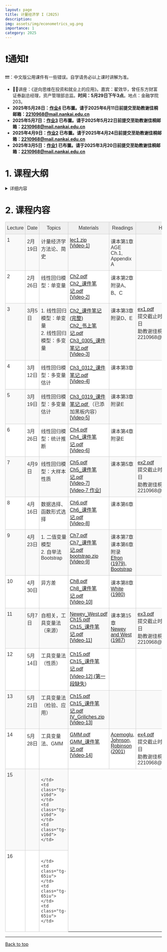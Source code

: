 ```yaml
---
layout: page
title: 计量经济学 I (2025)
description: 
img: assets/img/econometrics_ug.png
importance: 1
category: 2025
---
```


# ❗️通知❗️

❗️❗️❗️：中文版公用课件有一些错误。自学请务必以上课时讲解为准。
- 🎉🎉讲座：《逆向思维在投资和就业上的应用》。嘉宾：翟效华，曾任东方财富证券副总经理，资产管理部总监。**时间：5月29日下午3点**。地点：金融学院203。
- **2025年5月28日：[作业4](/assets/courses/econometrics_ug/ex4.pdf) 已布置。请于2025年6月11日前提交至助教谢佳桐邮箱：2210968@mail.nankai.edu.cn**
- **2025年5月7日：[作业3](/assets/courses/econometrics_ug/ex3.pdf) 已布置。请于2025年5月22日前提交至助教谢佳桐邮箱：2210968@mail.nankai.edu.cn**
- **2025年4月9日：[作业2](/assets/courses/econometrics_ug/ex2.pdf) 已布置。请于2025年4月24日前提交至助教谢佳桐邮箱：2210968@mail.nankai.edu.cn**
- **2025年3月5日：[作业1](/assets/courses/econometrics_ug/ex1.pdf) 已布置。请于2025年3月20日前提交至助教谢佳桐邮箱：2210968@mail.nankai.edu.cn**

# 1. 课程大纲

<details markdown="1">
  <summary> 详细内容 </summary>

这门课是计量经济学入门。本课程旨在帮助学生掌握使用统计方法分析经济数据的基本技能。课程内容涵盖经济学理论与实际数据之间的关系，重点介绍如何运用回归分析、假设检验等基本计量方法来理解经济现象。学生将学习如何构建和估计经济模型，分析经济变量之间的关系，检验模型的有效性。课程主要内容如下：

- 计量经济学方法论、简史
- 线性回归模型：单变量
- 线性回归模型：多变量
  - 模型估计
  - 统计推断
  - 大样本性质
  - 数据选择、函数形式选择
- 二值变量模型
- 异方差、自相关问题
- 工具变量法

如果时间允许，我将做一些扩展讨论，并简单介绍如何使用软件（如Stata、R、Python等）进行数据分析（AI时代这些变得更容易了）。考试内容将和其他班级统一。

## 教科书

伍尔德里奇 (2016). 计量经济学导论：现代观点（第6版）Wooldridge, J. M. (2016). 

Introductory econometrics: A modern approach (6th ed.). Cengage Learning.

参考书:
- 墙裂推荐 (简称AGE)：Kennedy, Peter (2008). A Guide to Econometrics. 6 edition. Malden, MA: Wiley-Blackwell
- Hayashi, F. (2000). Econometrics. Princeton University Press.
- Wooldridge, J. M. (2010). Econometric Analysis of Cross Section and Panel Data, 2nd ed.
- Angrist, J. D., and J. Pischke, 2009, Mostly Harmless Econometrics: An Empiricist's Companion. 1 edition. (Princeton University Press).

## 评分
- 5次作业, 30%
- 期末考试, 70%


**PLAGIARISM IS STRICTLY PROHIBITED. You may immediately fail the course if copy-pasting other's work.** Discussion is, of course, permitted.

**抄袭作业零容忍。抄袭他人作业可能会直接挂科。** 讨论、交流没有问题，但仍需自己完成。

</details>


# 2. 课程内容
<style type="text/css">
.tg  { 
    border-collapse:collapse;
    border-color:#ccc;
    border-spacing:0;
    width: 100%; /* Increase the width of the whole table */
    table-layout: auto; /* Adjusts based on content */
}
.tg td {
    background-color:#fff;
    border-color:#ccc;
    border-style:solid;
    border-width:1px;
    color:#333;
    font-family:Arial, sans-serif;
    font-size:16px;
    overflow:hidden;
    padding:10px 5px;
    word-break:normal;
}
.tg th {
    background-color:#f0f0f0;
    border-color:#ccc;
    border-style:solid;
    border-width:1px;
    color:#333;
    font-family:Arial, sans-serif;
    font-size:16px;
    font-weight:normal;
    overflow:hidden;
    padding:10px 5px;
    word-break:normal;
}
.tg .tg-v16d {
    background-color:#f9f9f9;
    border-color:#cccccc;
    text-align:left;
    vertical-align:top;
}
.tg .tg-65iu {
    border-color:#cccccc;
    text-align:left;
    vertical-align:top;
}
.tg .tg-o57c {
    border-color:#cccccc;
    text-align:center;
    vertical-align:top;
}
</style>
<table class="tg">
<colgroup>
<col style="width: 56px">
<col style="width: 70px">
<col style="width: 190px">
<col style="width: 180px">
<col style="width: 120px">
<col style="width: 80px">
</colgroup>
<thead>
  <tr>
    <th class="tg-o57c">Lecture</th>
    <th class="tg-o57c">Date</th>
    <th class="tg-o57c">Topics</th>
    <th class="tg-o57c">Materials</th>
    <th class="tg-o57c">Readings</th>
    <th class="tg-o57c">Homework</th>
  </tr>
</thead>
<tbody>
  <tr>
    <td class="tg-v16d">1</td>
    <td class="tg-v16d">2月19日</td>
    <td class="tg-v16d"> 计量经济学方法论、简史 </td>
    <td class="tg-v16d">
    <a href="/assets/courses/econometrics_ug/lec1.zip" target="_blank" rel="noopener noreferrer">lec1.zip </a>
    <br>
    <a href="https://nankai.feishu.cn/minutes/obcnthb369h1bh4p5b3kye49?from=from_copylink" target="_blank" rel="noopener noreferrer">[Video-1] </a>
    </td>
    <td class="tg-v16d">
      课本第1章 <br>
      AGE Ch.1, Appendix A
    </td>
    <td class="tg-v16d"></td>
  </tr>
  <tr>
    <td class="tg-65iu">2</td>
    <td class="tg-65iu">2月26日</td>
    <td class="tg-65iu"> 线性回归模型：单变量 </td>
    <td class="tg-65iu">
    <a href="/assets/courses/econometrics_ug/Chapter2.pdf" target="_blank" rel="noopener noreferrer">Ch2.pdf </a> <br>
    <a href="/assets/courses/econometrics_ug/Ch2_课件笔记.pdf" target="_blank" rel="noopener noreferrer">Ch2_课件笔记.pdf </a> <br>
    <a href="https://nankai.feishu.cn/minutes/obcnya21q76o6wf718953bh8?from=from_copylink" target="_blank" rel="noopener noreferrer">[Video-2] </a>
    </td>
    <td class="tg-65iu">
    课本第2章 <br> 附录A、B、C
    </td>
    <td class="tg-65iu">
    </td>
  </tr>
  <tr>
    <td class="tg-v16d">3</td>
    <td class="tg-v16d">3月5日</td>
    <td class="tg-v16d"> 1. 线性回归模型：单变量 <br> 2. 线性回归模型：多变量 </td>
    <td class="tg-v16d">
      <a href="/assets/courses/econometrics_ug/Ch2_课件笔记(完整).pdf" target="_blank" rel="noopener noreferrer">Ch2_课件笔记(完整) </a> <br>
      <a href="/assets/courses/econometrics_ug/Ch2_书上笔记.pdf" target="_blank" rel="noopener noreferrer">Ch2_书上笔记.pdf </a> <br>
      <a href="/assets/courses/econometrics_ug/Ch3_0305_课件笔记.pdf" target="_blank" rel="noopener noreferrer">Ch3_0305_课件笔记.pdf </a> <br>
      <a href="https://nankai.feishu.cn/minutes/obcn332pc2x4z4z233by68r3?from=from_copylink" target="_blank" rel="noopener noreferrer">[Video-3] </a>
    </td>
    <td class="tg-v16d">
      课本第3章 <br>
      附录D、E
    </td>
    <td class="tg-v16d">
      <a href="/assets/courses/econometrics_ug/ex1.pdf" target="_blank" rel="noopener noreferrer">ex1.pdf </a> <br>
      提交截止时间：2025年3月20日 <br>
      助教谢佳桐邮箱：2210968@mail.nankai.edu.cn
    </td>
  </tr>
  <tr>
    <td class="tg-65iu">4</td>
    <td class="tg-65iu">3月12日</td>
    <td class="tg-65iu"> 线性回归模型：多变量估计 </td>
    <td class="tg-65iu">
      <a href="/assets/courses/econometrics_ug/Ch3_0312_课件笔记.pdf" target="_blank" rel="noopener noreferrer">Ch3_0312_课件笔记.pdf </a> <br>
      <a href="https://nankai.feishu.cn/minutes/obcn8v136689v4lhijan7p91?from=from_copylink" target="_blank" rel="noopener noreferrer">[Video-4] </a>
    </td>
    <td class="tg-65iu">
      课本第3章
    </td>
    <td class="tg-65iu">
    </td>
  </tr>
  <tr>
    <td class="tg-v16d">5</td>
    <td class="tg-v16d">3月19日 </td>
    <td class="tg-v16d"> 线性回归模型：多变量估计 </td>
    <td class="tg-v16d">
      <a href="/assets/courses/econometrics_ug/Ch3_0319_课件笔记.pdf" target="_blank" rel="noopener noreferrer">Ch3_0319_课件笔记.pdf </a> （已添加黑板内容） <br>
      <a href="https://nankai.feishu.cn/minutes/obcndoah5z89tbhzks1c3zuc?from=from_copylink" target="_blank" rel="noopener noreferrer">[Video-5] </a>
    </td>
    <td class="tg-v16d">
      课本第3章 <br> 附录E
    </td>
    <td class="tg-v16d">
    </td>
  </tr>
  <tr>
    <td class="tg-65iu">6</td>
    <td class="tg-65iu">3月26日 </td>
    <td class="tg-65iu"> 线性回归模型：统计推断 </td>
    <td class="tg-65iu">
      <a href="/assets/courses/econometrics_ug/Ch4.pdf" target="_blank" rel="noopener noreferrer">Ch4.pdf </a> <br>
      <a href="/assets/courses/econometrics_ug/Ch4_课件笔记.pdf" target="_blank" rel="noopener noreferrer">Ch4_课件笔记.pdf </a> <br>
      <a href="https://nankai.feishu.cn/minutes/obcnih643ebe19o233h18646?from=from_copylink" target="_blank" rel="noopener noreferrer">[Video-6] </a> 
    </td>
    <td class="tg-65iu">
      课本第4章 <br>
      附录E
    </td>
    <td class="tg-65iu">
    </td>
  </tr>
  <tr>
    <td class="tg-v16d">7</td>
    <td class="tg-v16d">4月9日 </td>
    <td class="tg-v16d"> 线性回归模型：大样本性质 </td>
    <td class="tg-v16d">
    <a href="/assets/courses/econometrics_ug/Ch5.pdf" target="_blank" rel="noopener noreferrer">Ch5.pdf </a> <br>
    <a href="/assets/courses/econometrics_ug/Ch5_课件笔记.pdf" target="_blank" rel="noopener noreferrer">Ch5_课件笔记.pdf </a> <br>
    <a href="https://nankai.feishu.cn/minutes/obcnr3pb7y477b56t1g326u1?from=from_copylink" target="_blank" rel="noopener noreferrer">[Video-7] </a> <br>
    <a href="https://nankai.feishu.cn/minutes/obcnr56j1118o16cum6n1j8j?from=from_copylink" target="_blank" rel="noopener noreferrer">[Video-7 作业] </a>
    </td>
    <td class="tg-v16d">
    课本第5章
    </td>
    <td class="tg-v16d">
    <a href="/assets/courses/econometrics_ug/ex2.pdf" target="_blank" rel="noopener noreferrer">ex2.pdf </a> <br>
    提交截止时间：2025年4月24日 <br>
      助教谢佳桐邮箱：2210968@mail.nankai.edu.cn
    </td>
  </tr>
  <tr>
    <td class="tg-65iu">8</td>
    <td class="tg-65iu">4月16日 </td>
    <td class="tg-65iu">
    数据选择、函数形式选择 
    </td>
    <td class="tg-65iu">
    <a href="/assets/courses/econometrics_ug/Ch6.pdf" target="_blank" rel="noopener noreferrer">Ch6.pdf </a> <br>
    <a href="/assets/courses/econometrics_ug/Ch6_课件笔记.pdf" target="_blank" rel="noopener noreferrer">Ch6_课件笔记.pdf </a> <br>
    <a href="https://nankai.feishu.cn/minutes/obcnwyjdp132s3x8um5iortq?from=from_copylink" target="_blank" rel="noopener noreferrer">[Video-8] </a>
    </td>
    <td class="tg-65iu">
    课本第6章
    </td>
    <td class="tg-65iu">
    </td>
  </tr>
  <tr>
    <td class="tg-v16d">9</td>
    <td class="tg-v16d">4月23日</td>
    <td class="tg-v16d">
    1. 二值变量模型 <br>
    2. 自举法 Bootstrap
    </td>
    <td class="tg-v16d">
    <a href="/assets/courses/econometrics_ug/Ch7.pdf" target="_blank" rel="noopener noreferrer">Ch7.pdf </a> <br>
    <a href="/assets/courses/econometrics_ug/Ch7_课件笔记.pdf" target="_blank" rel="noopener noreferrer">Ch7_课件笔记.pdf </a> <br>
    <a href="/assets/courses/quant_2025/lec8/bootstrap.zip" target="_blank" rel="noopener noreferrer">bootstrap.zip</a> <br>
    <a href="https://nankai.feishu.cn/minutes/obcn2o2g1ux1a7jyweac8p64?from=from_copylink" target="_blank" rel="noopener noreferrer">[Video-9]</a> 
    </td>
    <td class="tg-v16d">
    课本第7章 <br>
    课本第6章附录 <br>
    <a href="https://link.springer.com/chapter/10.1007/978-1-4612-4380-9_41" target="_blank" rel="noopener noreferrer">Efron (1979), Bootstrap</a> 
    </td>
    <td class="tg-v16d"> </td>
  </tr>
  <tr>
    <td class="tg-65iu">10</td>
    <td class="tg-65iu">4月30日</td>
    <td class="tg-65iu">
    异方差
    </td>
    <td class="tg-65iu">
    <a href="/assets/courses/econometrics_ug/Ch8.pdf" target="_blank" rel="noopener noreferrer">Ch8.pdf </a> <br>
    <a href="/assets/courses/econometrics_ug/Ch8_课件笔记.pdf" target="_blank" rel="noopener noreferrer">Ch8_课件笔记.pdf </a> <br>
    <a href="https://nankai.feishu.cn/minutes/obcn7h668j4dz46nsavy82a9?from=from_copylink" target="_blank" rel="noopener noreferrer">[Video-10]</a>
    </td>
    <td class="tg-65iu">
    课本第8章 <br>
    <a href="https://www.jstor.org/stable/1912934" target="_blank" rel="noopener noreferrer">White (1980)</a>
    </td>
    <td class="tg-65iu"> </td>
  </tr>
  <tr>
    <td class="tg-v16d">11</td>
    <td class="tg-v16d">5月7日</td>
    <td class="tg-v16d">
    自相关，工具变量法（来源）
    </td>
    <td class="tg-v16d">
    <a href="/assets/courses/econometrics_ug/Newey_West.pdf" target="_blank" rel="noopener noreferrer">Newey_West.pdf </a> <br>
    <a href="/assets/courses/econometrics_ug/Ch15.pdf" target="_blank" rel="noopener noreferrer">Ch15.pdf </a> <br>
    <a href="/assets/courses/econometrics_ug/Ch15_课件笔记.pdf" target="_blank" rel="noopener noreferrer">Ch15_课件笔记.pdf </a> <br>
    <a href="https://nankai.feishu.cn/minutes/obcnca9udn6v6by4ei71ty23?from=from_copylink" rel="noopener noreferrer"> [Video-11] </a> 
    </td>
    <td class="tg-v16d">
    课本第15章 <br>
    <a href="https://www.jstor.org/stable/1913610" rel="noopener noreferrer"> Newey and West (1987) </a> 
    </td>
    <td class="tg-v16d"> 
    <a href="/assets/courses/econometrics_ug/ex3.pdf" target="_blank" rel="noopener noreferrer">ex3.pdf </a> <br>
    提交截止时间：2025年5月22日 <br>
      助教谢佳桐邮箱：2210968@mail.nankai.edu.cn
    </td>
  </tr>
  <tr>
    <td class="tg-65iu">12</td>
    <td class="tg-65iu">5月14日</td>
    <td class="tg-65iu">
    工具变量法（性质）
    </td>
    <td class="tg-65iu">
    <a href="/assets/courses/econometrics_ug/Ch15.pdf" target="_blank" rel="noopener noreferrer">Ch15.pdf </a> <br>
    <a href="/assets/courses/econometrics_ug/Ch15_课件笔记.pdf" target="_blank" rel="noopener noreferrer">Ch15_课件笔记.pdf </a> <br>
    <a href="https://nankai.feishu.cn/minutes/obcng4347ulz9u9e26vs53hj?from=from_copylink" rel="noopener noreferrer"> [Video-12] (第一段缺失) </a> 
    </td>
    <td class="tg-65iu">
    </td>
    <td class="tg-65iu"> </td>
  </tr>
  <tr>
    <td class="tg-v16d">13</td>
    <td class="tg-v16d">5月21日</td>
    <td class="tg-v16d">
    工具变量法（检验、应用）
    </td>
    <td class="tg-v16d">
    <a href="/assets/courses/econometrics_ug/Ch15.pdf" target="_blank" rel="noopener noreferrer">Ch15.pdf </a> <br>
    <a href="/assets/courses/econometrics_ug/Ch15_课件笔记.pdf" target="_blank" rel="noopener noreferrer">Ch15_课件笔记.pdf </a> <br>
    <a href="/assets/courses/econometrics_ug/IV_Griliches.zip" target="_blank" rel="noopener noreferrer">IV_Griliches.zip</a> <br>
    <a href="https://nankai.feishu.cn/minutes/obcnlv529744529kshg4lud7?from=from_copylink" rel="noopener noreferrer"> [Video-13] </a> 
    </td>
    <td class="tg-v16d">
    </td>
    <td class="tg-v16d"> </td>
  </tr>
  <tr>
    <td class="tg-65iu">14</td>
    <td class="tg-65iu">5月28日</td>
    <td class="tg-65iu">
    工具变量法、GMM
    </td>
    <td class="tg-65iu">
    <a href="/assets/courses/econometrics_ug/GMM.pdf" target="_blank" rel="noopener noreferrer">GMM.pdf </a> <br>
    <a href="/assets/courses/econometrics_ug/GMM_课件笔记.pdf" target="_blank" rel="noopener noreferrer">GMM_课件笔记.pdf </a> <br>
    <a href="https://nankai.feishu.cn/minutes/obcnqs2vz5suq5s4y94oyi5i?from=from_copylink" target="_blank" rel="noopener noreferrer">[Video-14]</a>
    </td>
    <td class="tg-65iu">
    <a href="https://www.aeaweb.org/articles?id=10.1257%2Faer.91.5.1369&ref=marionomics-economia-y-ciencia-de-datos" rel="noopener noreferrer"> Acemoglu, Johnson, Robinson (2001) </a> 
    </td>
    <td class="tg-65iu"> 
    <a href="/assets/courses/econometrics_ug/ex4.pdf" target="_blank" rel="noopener noreferrer">ex4.pdf </a> <br>
    提交截止时间：2025年6月11日 <br>
      助教谢佳桐邮箱：2210968@mail.nankai.edu.cn
    </td>
  </tr>
  <tr>
    <td class="tg-v16d">15</td>
    <td class="tg-v16d"> </td>
    <td class="tg-v16d">

    </td>
    <td class="tg-v16d">
    </td>
    <td class="tg-v16d">
    </td>
    <td class="tg-v16d"> </td>
  </tr>
  <tr>
    <td class="tg-65iu">16</td>
    <td class="tg-65iu"> </td>
    <td class="tg-65iu">
    
    </td>
    <td class="tg-65iu">
    </td>
    <td class="tg-65iu">
    </td>
    <td class="tg-65iu"> </td>
  </tr>
</tbody>
</table>

-----
[Back to top](#)